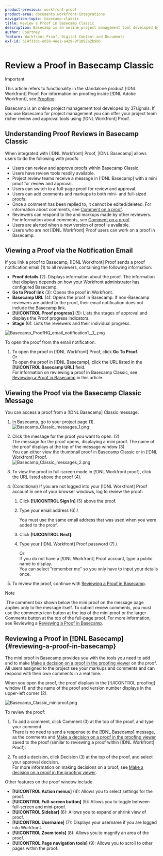 ```yaml
---
product-previous: workfront-proof
product-area: documents;workfront-integrations
navigation-topic: basecamp-classic
title: Review a Proof in Basecamp Classic
description: Basecamp is an online project management tool developed by 37signals. If you use Basecamp for project management you can offer your project team richer review and approval tools using [!DNL Workfront] Proof.
author: Courtney
feature: Workfront Proof, Digital Content and Documents
exl-id: b14f33dc-e059-4ee2-a429-9f1852a2b9bb
---
```

# Review a Proof in Basecamp Classic

>[!IMPORTANT]
>
>This article refers to functionality in the standalone product [!DNL Workfront] Proof. For information on proofing inside [!DNL Adobe Workfront], see [Proofing](../../../review-and-approve-work/proofing/proofing.md).

Basecamp is an online project management tool developed by 37signals. If you use Basecamp for project management you can offer your project team richer review and approval tools using [!DNL Workfront] Proof.

## Understanding Proof Reviews in Basecamp Classic

When integrated with [!DNL Workfront] Proof, [!DNL Basecamp] allows users to do the following with proofs:

* Users can review and approve proofs within Basecamp Classic.
* Users have review tools readily available.
* Project review teams receive a message in [!DNL Basecamp] with a mini proof for review and approval.
* Users can switch to a full-page proof for review and approval.
* Users can add comments and markups to both mini- and full-sized proofs.
* Once a comment has been replied to, it cannot be edited/deleted. For information about comments, see [Comment on a proof](../../../review-and-approve-work/proofing/reviewing-proofs-within-workfront/comment-on-a-proof/comment-on-proof.md).
* Reviewers can respond to the and markups made by other reviewers. For information about comments, see [Comment on a proof](../../../review-and-approve-work/proofing/reviewing-proofs-within-workfront/comment-on-a-proof/comment-on-proof.md).
* Users are alerted when a new version of proof is available.
* Users who are not [!DNL Workfront] Proof users can work on a proof in Basecamp.

## Viewing a Proof via the Notification Email

If you link a proof to Basecamp, [!DNL Workfront] Proof sends a proof notification email (1) to all reviewers, containing the following information:

* **Proof details** (2): Displays information about the proof. The information that displays depends on how your Workfront administrator has configured Basecamp.
* **Go to Proof link** (3): Opens the proof in Workfront.&nbsp;
* **Basecamp URL** (4): Opens the proof in Basecamp. If non-Basecamp reviewers are added to the proof, their email notification does not include the Basecamp link.
* **[!UICONTROL Proof progress]** (5): Lists the stages of approval and displays the Proof progress indicators.
* **Stage** (6): Lists the reviewers and their individual progress.

![Basecamp_ProofHQ_email_notification1__1_.png](assets/basecamp-proofhq-email-notification1--1--350x202.png)

To open the proof from the email notification:

1. To open the proof in [!DNL Workfront] Proof, click **Go To Proof**.\
   Or\
   To open the proof in [!DNL Basecamp], click the URL listed in the **[!UICONTROL Basecamp URL]** field.\
   For information on reviewing a proof in Basecamp Classic, see [Reviewing a Proof in Basecamp](#reviewing-a-proof-in-basecamp) in this article.

## Viewing the Proof via the Basecamp Classic Message

You can access a proof from a [!DNL Basecamp] Classic message.&nbsp;

1. In Basecamp, go to your project page (1).\
   ![Basecamp_Classic_messages_1.png](assets/basecamp-classic-messages-1-350x120.png)

1. Click the message for the proof you want to open. (2)\
   The message for the proof opens, displaying a mini proof. The name of the proof displays at the top of the message window (3).\
   You can either view the thumbnail proof in Basecamp Classic or in [!DNL Workfront] Proof.\
   ![Basecamp_Classic_messages_2.png](assets/basecamp-classic-messages-2-350x501.png)

1. To view the proof in full-screen mode in [!DNL Workfront proof], click the URL listed above the proof (4).
1. (Conditional) If you are not logged into your [!DNL Workfront] Proof account in one of your browser windows, log to review the proof:

   1. Click **[!UICONTROL Sign In]**&nbsp;(5) above the proof.
   1. Type your email address (6).\

      You must use the same email address that was used when you were added to the proof.
   1. Click **[!UICONTROL Next]**.
   1. Type your [!DNL Workfront] Proof password (7).\

      Or\
      If you do not have a [!DNL Workfront] Proof account, type a public name to display.\
      You can select "remember me" so you only have to input your details once.

1. To review the proof, continue with [Reviewing a Proof in Basecamp](#reviewing-a-proof-in-basecamp).

>[!NOTE]
>
>&nbsp;The comment box shown below the mini proof on the message page applies only to the message itself. To submit review comments, you must use the comments icon button at the top of the mini proof or the larger Comments button at the top of the full-page proof. For more information, see Reviewing a [Reviewing a Proof in Basecamp](#reviewing-a-proof-in-basecamp).

## Reviewing a Proof in [!DNL Basecamp] {#reviewing-a-proof-in-basecamp}

The mini proof in Basecamp provides you with the tools you need to add and to make [Make a decision on a proof in the proofing viewer](../../../review-and-approve-work/proofing/reviewing-proofs-within-workfront/make-a-decision-on-a-proof/make-decisions-on-proof.md) on the proof. All users assigned to the project see your markups and comments and can respond with their own comments in a real time.

When you open the proof, the proof displays in the [!UICONTROL proofing] window (1) and the name of the proof and version number displays in the upper-left corner (2).

![Basecamp_Classic_miniproof.png](assets/basecamp-classic-miniproof-350x350.png)

To review the proof:

1. To add a comment, click Comment&nbsp;(3) at the top of the proof, and type your comment.\
   There is no need to send a response to the [!DNL Basecamp] message, as the comments and [Make a decision on a proof in the proofing viewer](../../../review-and-approve-work/proofing/reviewing-proofs-within-workfront/make-a-decision-on-a-proof/make-decisions-on-proof.md) saved to the proof (similar to reviewing a proof within [!DNL Workfront] Proof).

1. To add a decision, click&nbsp;Decision&nbsp;(3)&nbsp;at the top of the proof, and select your approval decision.\
   For more information on making decisions on a proof, see [Make a decision on a proof in the proofing viewer](../../../review-and-approve-work/proofing/reviewing-proofs-within-workfront/make-a-decision-on-a-proof/make-decisions-on-proof.md#making-a-decision-on-a-proof).

Other features on the proof window include:

* **[!UICONTROL Action menus]** (4): Allows you to select settings for the proof.
* **[!UICONTROL Full-screen button]** (5): Allows you to toggle between full-screen and mini-proof.
* **[!UICONTROL Sidebar]** (6): Allows you to expand or shrink view of proof.
* **[!UICONTROL Username]** (7): Displays your username if you are logged into Workfront.
* **[!UICONTROL Zoom tools]** (8): Allows you to magnify an area of the proof.
* **[!UICONTROL Page navigation tools]** (9): Allows you to scroll to other pages within the proof.

<!--For more information on reviewing proofs, see [Legacy proofing viewer Overview](../../../workfront-proof/wp-work-proofsfiles/review-proofs-lpv/legacy-proofing-viewer.md).-->
